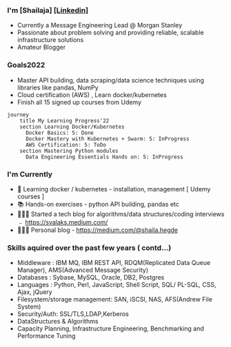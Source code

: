 ### I'm [Shailaja]   [[Linkedin]](https://www.linkedin.com/in/svalakatte/)


* Currently a Message Engineering Lead @ Morgan Stanley
* Passionate about problem solving and providing reliable, scalable infrastructure solutions
* Amateur Blogger

### Goals2022
- Master API building, data scraping/data science techniques using libraries like pandas, NumPy
- Cloud certification (AWS) , Learn docker/kubernetes
- Finish all 15 signed up courses from Udemy
```mermaid
journey
    title My Learning Progress'22
    section Learning Docker/Kubernetes
      Docker Basics: 5: Done
      Docker Mastery with Kubernetes + Swarm: 5: InProgress
      AWS Certification: 5: ToDo
    section Mastering Python modules
      Data Engineering Essentials Hands on: 5: InProgress
 ``` 
### I'm Currently

- 📱 Learning docker / kubernetes - installation, management [ Udemy courses ]
- 📚 Hands-on exercises - python API building, pandas etc
- 👷🏽‍♂️ Started a tech blog for algorithms/data structures/coding interviews ﹣ https://svalaks.medium.com/
- 👷🏽‍♂️ Personal blog - https://medium.com/@shaila.hegde

### Skills aquired over the past few years ( contd...)
- Middleware : IBM MQ, IBM REST API, RDQM(Replicated Data Queue Manager), AMS(Advanced Message Security)
- Databases : Sybase, MySQL, Oracle, DB2, Postgres
- Languages : Python, Perl, JavaScript, Shell Script, SQL/ PL-SQL, CSS, Ajax, jQuery
- Filesystem/storage management: SAN, iSCSI, NAS, AFS(Andrew File System)
- Security/Auth: SSL/TLS,LDAP,Kerberos
- DataStructures & Algorithms
- Capacity Planning, Infrastructure Engineering, Benchmarking and Performance Tuning


